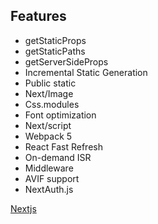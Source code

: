 ## Features

- getStaticProps
- getStaticPaths
- getServerSideProps
- Incremental Static Generation
- Public static
- Next/Image
- Css.modules
- Font optimization
- Next/script
- Webpack 5
- React Fast Refresh
- On-demand ISR
- Middleware
- AVIF support
- NextAuth.js

[Nextjs](https://vercel.com/blog/upgrading-nextjs-for-instant-performance-improvements)